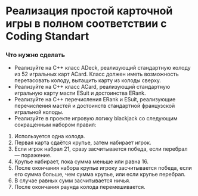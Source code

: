 # Реализация простой карточной игры в полном соответствии с Coding Standart
### Что нужно сделать

- Реализуйте на C++ класс ADeck, реализующий стандартную колоду из 52 игральных карт ACard. Класс должен иметь возможность перетасовать колоду, вытащить карту из колоды сверху.
- Реализуйте на C++ класс ACard, реализующий стандартную игральную карту масти ESuit и достоинства ERank.
- Реализуйте на C++ перечисления ERank и ESuit, реализующие перечисления мастей и достоинств стандартной французской игральной колоды.
- Реализуйте в проекте игровую логику blackjack со следующим сокращенным набором правил:
1. Используется одна колода.
2. Первая карта сдаётся крупье, затем набирает игрок.
3. Если игрок набрал 21, сразу засчитывается победа, если перебрал — поражение.
4. Крупье набирает, пока сумма меньше или равна 16.
5. После окончания набора крупье игроку засчитывается победа, если его сумма больше, чем сумма крупье, или если крупье перебрал.
6. В случае равных сумм засчитывается ничья.
7. После окончания раунда колода перемешивается.
